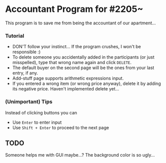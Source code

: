 # Accountant Program for #2205~

This program is to save me from being the accountant of our apartment...  

### Tutorial

* DON'T follow your instinct... If the program crushes, I won't be responsible :)  
* To delete someone you accidentally added in the participants (or just misspelled), type that wrong name again and 
  click `DELETE`.  
* The default buyer on the second page will be the ones from your last entry, if any.  
* Add-stuff page supports arithmetic expressions input.
* If you entered a wrong item (or wrong price anyway), delete it by adding its negative price. Haven't implemented 
  delete yet...

### (Unimportant) Tips

Instead of clicking buttons you can  

* Use `Enter` to enter input  
* Use `Shift + Enter` to proceed to the next page  

## TODO

Someone helps me with GUI maybe...? The background color is so ugly...
